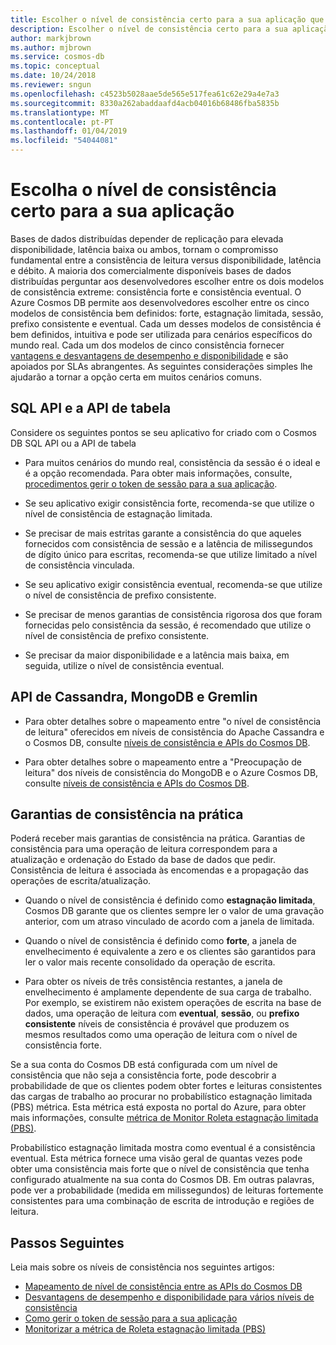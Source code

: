 ```yaml
---
title: Escolher o nível de consistência certo para a sua aplicação que utiliza o Azure Cosmos DB
description: Escolher o nível de consistência certo para a sua aplicação no Azure Cosmos DB.
author: markjbrown
ms.author: mjbrown
ms.service: cosmos-db
ms.topic: conceptual
ms.date: 10/24/2018
ms.reviewer: sngun
ms.openlocfilehash: c4523b5028aae5de565e517fea61c62e29a4e7a3
ms.sourcegitcommit: 8330a262abaddaafd4acb04016b68486fba5835b
ms.translationtype: MT
ms.contentlocale: pt-PT
ms.lasthandoff: 01/04/2019
ms.locfileid: "54044081"
---
```

# <a name="choose-the-right-consistency-level-for-your-application"></a>Escolha o nível de consistência certo para a sua aplicação

Bases de dados distribuídas depender de replicação para elevada disponibilidade, latência baixa ou ambos, tornam o compromisso fundamental entre a consistência de leitura versus disponibilidade, latência e débito. A maioria dos comercialmente disponíveis bases de dados distribuídas perguntar aos desenvolvedores escolher entre os dois modelos de consistência extreme: consistência forte e consistência eventual. O Azure Cosmos DB permite aos desenvolvedores escolher entre os cinco modelos de consistência bem definidos: forte, estagnação limitada, sessão, prefixo consistente e eventual. Cada um desses modelos de consistência é bem definidos, intuitiva e pode ser utilizada para cenários específicos do mundo real. Cada um dos modelos de cinco consistência fornecer [vantagens e desvantagens de desempenho e disponibilidade](consistency-levels-tradeoffs.md) e são apoiados por SLAs abrangentes. As seguintes considerações simples lhe ajudarão a tornar a opção certa em muitos cenários comuns.

## <a name="sql-api-and-table-api"></a>SQL API e a API de tabela

Considere os seguintes pontos se seu aplicativo for criado com o Cosmos DB SQL API ou a API de tabela

- Para muitos cenários do mundo real, consistência da sessão é o ideal e é a opção recomendada. Para obter mais informações, consulte, [procedimentos gerir o token de sessão para a sua aplicação](how-to-manage-consistency.md#utilize-session-tokens).

- Se seu aplicativo exigir consistência forte, recomenda-se que utilize o nível de consistência de estagnação limitada.

- Se precisar de mais estritas garante a consistência do que aqueles fornecidos com consistência de sessão e a latência de milissegundos de dígito único para escritas, recomenda-se que utilize limitado a nível de consistência vinculada.  

- Se seu aplicativo exigir consistência eventual, recomenda-se que utilize o nível de consistência de prefixo consistente.

- Se precisar de menos garantias de consistência rigorosa dos que foram fornecidas pelo consistência da sessão, é recomendado que utilize o nível de consistência de prefixo consistente.

- Se precisar da maior disponibilidade e a latência mais baixa, em seguida, utilize o nível de consistência eventual.

## <a name="cassandra-mongodb-and-gremlin-api"></a>API de Cassandra, MongoDB e Gremlin

- Para obter detalhes sobre o mapeamento entre "o nível de consistência de leitura" oferecidos em níveis de consistência do Apache Cassandra e o Cosmos DB, consulte [níveis de consistência e APIs do Cosmos DB](consistency-levels-across-apis.md#cassandra-mapping).

- Para obter detalhes sobre o mapeamento entre a "Preocupação de leitura" dos níveis de consistência do MongoDB e o Azure Cosmos DB, consulte [níveis de consistência e APIs do Cosmos DB](consistency-levels-across-apis.md#mongo-mapping).

## <a name="consistency-guarantees-in-practice"></a>Garantias de consistência na prática

Poderá receber mais garantias de consistência na prática. Garantias de consistência para uma operação de leitura correspondem para a atualização e ordenação do Estado da base de dados que pedir. Consistência de leitura é associada às encomendas e a propagação das operações de escrita/atualização.  

* Quando o nível de consistência é definido como **estagnação limitada**, Cosmos DB garante que os clientes sempre ler o valor de uma gravação anterior, com um atraso vinculado de acordo com a janela de limitada.

* Quando o nível de consistência é definido como **forte**, a janela de envelhecimento é equivalente a zero e os clientes são garantidos para ler o valor mais recente consolidado da operação de escrita.

* Para obter os níveis de três consistência restantes, a janela de envelhecimento é amplamente dependente de sua carga de trabalho. Por exemplo, se existirem não existem operações de escrita na base de dados, uma operação de leitura com **eventual**, **sessão**, ou **prefixo consistente** níveis de consistência é provável que produzem os mesmos resultados como uma operação de leitura com o nível de consistência forte.

Se a sua conta do Cosmos DB está configurada com um nível de consistência que não seja a consistência forte, pode descobrir a probabilidade de que os clientes podem obter fortes e leituras consistentes das cargas de trabalho ao procurar no probabilístico estagnação limitada (PBS) métrica. Esta métrica está exposta no portal do Azure, para obter mais informações, consulte [métrica de Monitor Roleta estagnação limitada (PBS)](how-to-manage-consistency.md#monitor-probabilistically-bounded-staleness-pbs-metric).

Probabilístico estagnação limitada mostra como eventual é a consistência eventual. Esta métrica fornece uma visão geral de quantas vezes pode obter uma consistência mais forte que o nível de consistência que tenha configurado atualmente na sua conta do Cosmos DB. Em outras palavras, pode ver a probabilidade (medida em milissegundos) de leituras fortemente consistentes para uma combinação de escrita de introdução e regiões de leitura.

## <a name="next-steps"></a>Passos Seguintes

Leia mais sobre os níveis de consistência nos seguintes artigos:

* [Mapeamento de nível de consistência entre as APIs do Cosmos DB](consistency-levels-across-apis.md)
* [Desvantagens de desempenho e disponibilidade para vários níveis de consistência](consistency-levels-tradeoffs.md)
* [Como gerir o token de sessão para a sua aplicação](how-to-manage-consistency.md#utilize-session-tokens)
* [Monitorizar a métrica de Roleta estagnação limitada (PBS)](how-to-manage-consistency.md#monitor-probabilistically-bounded-staleness-pbs-metric)

